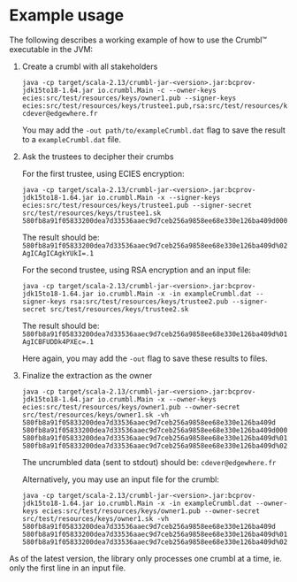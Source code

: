 # Example usage

The following describes a working example of how to use the Crumbl&trade; executable in the JVM:

1. Create a crumbl with all stakeholders

    ```
    java -cp target/scala-2.13/crumbl-jar-<version>.jar:bcprov-jdk15to18-1.64.jar io.crumbl.Main -c --owner-keys ecies:src/test/resources/keys/owner1.pub --signer-keys ecies:src/test/resources/keys/trustee1.pub,rsa:src/test/resources/keys/trustee2.pub cdever@edgewhere.fr
    ```
    You may add the `-out path/to/exampleCrumbl.dat` flag to save the result to a `exampleCrumbl.dat` file.

2. Ask the trustees to decipher their crumbs

    For the first trustee, using ECIES encryption:
    ```
    java -cp target/scala-2.13/crumbl-jar-<version>.jar:bcprov-jdk15to18-1.64.jar io.crumbl.Main -x --signer-keys ecies:src/test/resources/keys/trustee1.pub --signer-secret src/test/resources/keys/trustee1.sk 580fb8a91f05833200dea7d33536aaec9d7ceb256a9858ee68e330e126ba409d0000a8BIHuhYKKUwPqFY+e1TpnJUhCva9EghtLvl9W7B1i5HKW7s7eXOMlfmKqJUHIj4MuuYvJmI8ptva6ijVjAHH7QpvhIM8uWCNHqj04Tr/mtK78jz3E8OIflc4FXpsbQj12C6GH8p7Lv6d6l14pPecSLVgcQ/ovsPFnC3fKJw==010158D2M61pYiQBspzGLzsUpAmjIIsjHtmMH/5orCf/due6JSUSzOJCqNCm/rs+wbd4VHXijTRxbFADTUDoUy3nv4IJyUnFsXwUFB4a3mvx9HO9i47+0IgRkpDoxRvDBdHxVVlvBVR37ld3eZDKeAn69IdGkhkxOb9HBb4xzux3u1dgBvbtpw+6toNV5z3LWgM+c0NRNtRjKNMAR5QBH8bYOCQjAfWeTlZS83Q5cB6KeaAQOmRx+8+5oU6jzX6tcw98K2ivl8r6BU+rhSLaxzD2SCAqhY+LDXtObtTUQNVulJMqU6cpWh0AwqZ21yqkMvB8PqVqxAmi/a9Yy5mwHtRj3jHg==0200a8BFp7WtWEW3zJzXCvwRXneYhqYGIBNhm4tyBVmPDI+WN/DNGj4pYRAuvljIBCZZU4IG+EHIvi82FEjR991h6+ZNYBP0WpLRwvITwfzb0gbz3fgDKnCVUjasZjlapQrQ51Um8IYImFggUGOFPm1sZys0QfSBcHisKDpP5nKA==.1
    ```
    The result should be: `580fb8a91f05833200dea7d33536aaec9d7ceb256a9858ee68e330e126ba409d%02AgICAgICAgkYUkI=.1`

    For the second trustee, using RSA encryption and an input file:
    ```
    java -cp target/scala-2.13/crumbl-jar-<version>.jar:bcprov-jdk15to18-1.64.jar io.crumbl.Main -x -in exampleCrumbl.dat --signer-keys rsa:src/test/resources/keys/trustee2.pub --signer-secret src/test/resources/keys/trustee2.sk
    ```
    The result should be: `580fb8a91f05833200dea7d33536aaec9d7ceb256a9858ee68e330e126ba409d%01AgICBFUDDk4PXEc=.1`

    Here again, you may add the `-out` flag to save these results to files.

3. Finalize the extraction as the owner

    ```
    java -cp target/scala-2.13/crumbl-jar-<version>.jar:bcprov-jdk15to18-1.64.jar io.crumbl.Main -x --owner-keys ecies:src/test/resources/keys/owner1.pub --owner-secret src/test/resources/keys/owner1.sk -vh 580fb8a91f05833200dea7d33536aaec9d7ceb256a9858ee68e330e126ba409d 580fb8a91f05833200dea7d33536aaec9d7ceb256a9858ee68e330e126ba409d0000a8BIHuhYKKUwPqFY+e1TpnJUhCva9EghtLvl9W7B1i5HKW7s7eXOMlfmKqJUHIj4MuuYvJmI8ptva6ijVjAHH7QpvhIM8uWCNHqj04Tr/mtK78jz3E8OIflc4FXpsbQj12C6GH8p7Lv6d6l14pPecSLVgcQ/ovsPFnC3fKJw==010158D2M61pYiQBspzGLzsUpAmjIIsjHtmMH/5orCf/due6JSUSzOJCqNCm/rs+wbd4VHXijTRxbFADTUDoUy3nv4IJyUnFsXwUFB4a3mvx9HO9i47+0IgRkpDoxRvDBdHxVVlvBVR37ld3eZDKeAn69IdGkhkxOb9HBb4xzux3u1dgBvbtpw+6toNV5z3LWgM+c0NRNtRjKNMAR5QBH8bYOCQjAfWeTlZS83Q5cB6KeaAQOmRx+8+5oU6jzX6tcw98K2ivl8r6BU+rhSLaxzD2SCAqhY+LDXtObtTUQNVulJMqU6cpWh0AwqZ21yqkMvB8PqVqxAmi/a9Yy5mwHtRj3jHg==0200a8BFp7WtWEW3zJzXCvwRXneYhqYGIBNhm4tyBVmPDI+WN/DNGj4pYRAuvljIBCZZU4IG+EHIvi82FEjR991h6+ZNYBP0WpLRwvITwfzb0gbz3fgDKnCVUjasZjlapQrQ51Um8IYImFggUGOFPm1sZys0QfSBcHisKDpP5nKA==.1 580fb8a91f05833200dea7d33536aaec9d7ceb256a9858ee68e330e126ba409d%01AgICBFUDDk4PXEc=.1 580fb8a91f05833200dea7d33536aaec9d7ceb256a9858ee68e330e126ba409d%02AgICAgICAgkYUkI=.1
    ```
    The uncrumbled data (sent to stdout) should be: `cdever@edgewhere.fr`

    Alternatively, you may use an input file for the crumbl:
     ```
    java -cp target/scala-2.13/crumbl-jar-<version>.jar:bcprov-jdk15to18-1.64.jar io.crumbl.Main -x -in exampleCrumbl.dat --owner-keys ecies:src/test/resources/keys/owner1.pub --owner-secret src/test/resources/keys/owner1.sk -vh 580fb8a91f05833200dea7d33536aaec9d7ceb256a9858ee68e330e126ba409d 580fb8a91f05833200dea7d33536aaec9d7ceb256a9858ee68e330e126ba409d%01AgICBFUDDk4PXEc=.1 580fb8a91f05833200dea7d33536aaec9d7ceb256a9858ee68e330e126ba409d%02AgICAgICAgkYUkI=.1
    ```

As of the latest version, the library only processes one crumbl at a time, ie. only the first line in an input file.